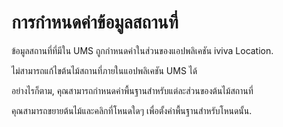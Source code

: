 # การกำหนดค่าข้อมูลสถานที่

ข้อมูลสถานที่ที่มีใน UMS ถูกกำหนดค่าในส่วนของแอปพลิเคชัน iviva Location.

ไม่สามารถแก้ไขต้นไม้สถานที่ภายในแอปพลิเคชัน UMS ได้

อย่างไรก็ตาม, คุณสามารถกำหนดค่าพื้นฐานสำหรับแต่ละส่วนของต้นไม้สถานที่

คุณสามารถขยายต้นไม้และคลิกที่โหนดใดๆ เพื่อตั้งค่าพื้นฐานสำหรับโหนดนั้น.